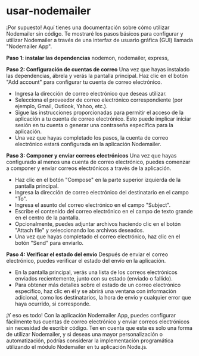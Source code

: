 # usar-nodemailer

¡Por supuesto! Aquí tienes una documentación sobre cómo utilizar Nodemailer sin código. Te mostraré los pasos básicos para configurar y utilizar Nodemailer a través de una interfaz de usuario gráfica (GUI) llamada "Nodemailer App".

**Paso 1: instalar las dependencias**
nodemon,
nodemailer,
express,

**Paso 2: Configuración de cuentas de correo**
Una vez que hayas instalado las dependencias, ábrela y verás la pantalla principal. Haz clic en el botón "Add account" para configurar tu cuenta de correo electrónico.

- Ingresa la dirección de correo electrónico que deseas utilizar.
- Selecciona el proveedor de correo electrónico correspondiente (por ejemplo, Gmail, Outlook, Yahoo, etc.).
- Sigue las instrucciones proporcionadas para permitir el acceso de la aplicación a tu cuenta de correo electrónico. Esto puede implicar iniciar sesión en tu cuenta o generar una contraseña específica para la aplicación.
- Una vez que hayas completado los pasos, la cuenta de correo electrónico estará configurada en la aplicación Nodemailer.

**Paso 3: Componer y enviar correos electrónicos**
Una vez que hayas configurado al menos una cuenta de correo electrónico, puedes comenzar a componer y enviar correos electrónicos a través de la aplicación.

- Haz clic en el botón "Compose" en la parte superior izquierda de la pantalla principal.
- Ingresa la dirección de correo electrónico del destinatario en el campo "To".
- Ingresa el asunto del correo electrónico en el campo "Subject".
- Escribe el contenido del correo electrónico en el campo de texto grande en el centro de la pantalla.
- Opcionalmente, puedes adjuntar archivos haciendo clic en el botón "Attach file" y seleccionando los archivos deseados.
- Una vez que hayas completado el correo electrónico, haz clic en el botón "Send" para enviarlo.

**Paso 4: Verificar el estado del envío**
Después de enviar el correo electrónico, puedes verificar el estado del envío en la aplicación.

- En la pantalla principal, verás una lista de los correos electrónicos enviados recientemente, junto con su estado (enviado o fallido).
- Para obtener más detalles sobre el estado de un correo electrónico específico, haz clic en él y se abrirá una ventana con información adicional, como los destinatarios, la hora de envío y cualquier error que haya ocurrido, si corresponde.

¡Y eso es todo! Con la aplicación Nodemailer App, puedes configurar fácilmente tus cuentas de correo electrónico y enviar correos electrónicos sin necesidad de escribir código. Ten en cuenta que esta es solo una forma de utilizar Nodemailer, y si deseas una mayor personalización o automatización, podrías considerar la implementación programática utilizando el módulo Nodemailer en tu aplicación Node.js.
